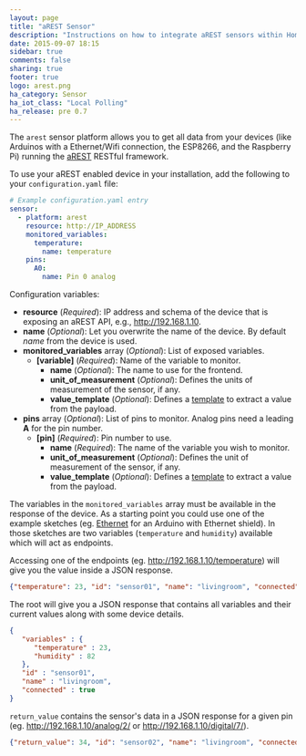 ```yaml
---
layout: page
title: "aREST Sensor"
description: "Instructions on how to integrate aREST sensors within Home Assistant."
date: 2015-09-07 18:15
sidebar: true
comments: false
sharing: true
footer: true
logo: arest.png
ha_category: Sensor
ha_iot_class: "Local Polling"
ha_release: pre 0.7
---
```



The `arest` sensor platform allows you to get all data from your devices (like Arduinos with a Ethernet/Wifi connection, the ESP8266, and the Raspberry Pi) running the [aREST](http://arest.io/) RESTful framework.

To use your aREST enabled device in your installation, add the following to your `configuration.yaml` file:

```yaml
# Example configuration.yaml entry
sensor:
  - platform: arest
    resource: http://IP_ADDRESS
    monitored_variables:
      temperature:
        name: temperature
    pins:
      A0:
        name: Pin 0 analog
```

Configuration variables:

- **resource** (*Required*): IP address and schema of the device that is exposing an aREST API, e.g., http://192.168.1.10.
- **name** (*Optional*): Let you overwrite the name of the device. By default *name* from the device is used.
- **monitored_variables** array (*Optional*): List of exposed variables.
  - **[variable]** (*Required*): Name of the variable to monitor.
    - **name** (*Optional*): The name to use for the frontend.
    - **unit_of_measurement** (*Optional*): Defines the units of measurement of the sensor, if any.
    - **value_template** (*Optional*): Defines a [template](/docs/configuration/templating/#processing-incoming-data) to extract a value from the payload.
- **pins** array (*Optional*): List of pins to monitor. Analog pins need a leading **A** for the pin number.
  - **[pin]** (*Required*): Pin number to use.
    - **name** (*Required*): The name of the variable you wish to monitor.
    - **unit_of_measurement** (*Optional*): Defines the unit of measurement of the sensor, if any.
    - **value_template** (*Optional*): Defines a [template](/docs/configuration/templating/#processing-incoming-data) to extract a value from the payload.

The variables in the `monitored_variables` array must be available in the response of the device. As a starting point you could use one of the example sketches (eg.  [Ethernet](https://raw.githubusercontent.com/marcoschwartz/aREST/master/examples/Ethernet/Ethernet.ino) for an Arduino with Ethernet shield). In those sketches are two variables (`temperature` and `humidity`) available which will act as endpoints. 

Accessing one of the endpoints (eg. http://192.168.1.10/temperature) will give you the value inside a JSON response.

```json
{"temperature": 23, "id": "sensor01", "name": "livingroom", "connected": true}
```

The root will give you a JSON response that contains all variables and their current values along with some device details.

```json
{
   "variables" : {
      "temperature" : 23,
      "humidity" : 82
   },
   "id" : "sensor01",
   "name" : "livingroom",
   "connected" : true
}
```

`return_value` contains the sensor's data in a JSON response for a given pin (eg. http://192.168.1.10/analog/2/ or  http://192.168.1.10/digital/7/). 

```json
{"return_value": 34, "id": "sensor02", "name": "livingroom", "connected": true}
```

